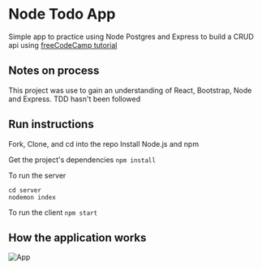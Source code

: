 # Node Todo App

Simple app to practice using Node Postgres and Express to build a CRUD api using [freeCodeCamp tutorial](https://www.youtube.com/watch?v=ldYcgPKEZC8)

## Notes on process

This project was use to gain an understanding of React, Bootstrap, Node and Express. TDD hasn't been followed

## Run instructions

Fork, Clone, and cd into the repo
Install Node.js and npm

Get the project's dependencies
```npm install ```

To run the server
```
cd server
nodemon index
```
To run the client
```npm start```

## How the application works
![App](Todo.gif)
